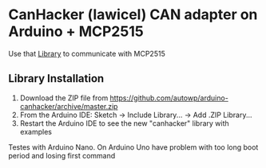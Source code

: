 # CanHacker (lawicel) CAN adapter on Arduino + MCP2515

Use that [Library](https://github.com/autowp/CAN_BUS_Shield) to communicate with MCP2515

## Library Installation

1. Download the ZIP file from https://github.com/autowp/arduino-canhacker/archive/master.zip
2. From the Arduino IDE: Sketch -> Include Library... -> Add .ZIP Library...
3. Restart the Arduino IDE to see the new "canhacker" library with examples

Testes with Arduino Nano.
On Arduino Uno have problem with too long boot period and losing first command
